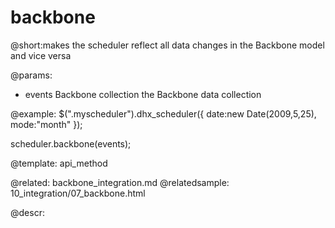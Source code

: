backbone
=============
@short:makes the scheduler reflect all data changes in the Backbone model and vice versa
	

@params:
- events	Backbone collection		the Backbone data collection


@example:
$(".myscheduler").dhx_scheduler({
	date:new Date(2009,5,25),
	mode:"month"
});

scheduler.backbone(events);


@template:	api_method

@related:
	backbone_integration.md
@relatedsample:
	10_integration/07_backbone.html

@descr:

